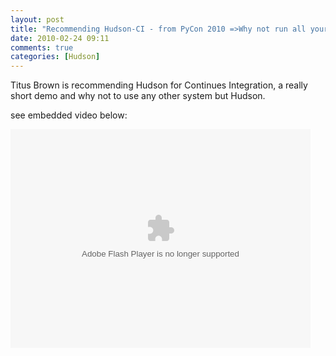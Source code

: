 ```yaml
---
layout: post
title: "Recommending Hudson-CI - from PyCon 2010 =>Why not run all your tests all the time? A study of continuous integration systems"
date: 2010-02-24 09:11
comments: true
categories: [Hudson]
---
```


Titus Brown is recommending Hudson for Continues Integration, a really short demo and why not to use any other system but Hudson. 

see embedded video below:
<div markdown="1">
<embed width="480" height="350" allowfullscreen="true" allowscriptaccess="always" type="application/x-shockwave-flash" src="http://blip.tv/play/AYHIk1cC">
</div>